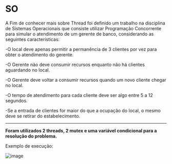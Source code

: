 # SO


A Fim de conhecer mais  sobre Thread foi definido um trabalho na disciplina de Sistemas Operacionais que consiste utilizar Programação Concorrente para simular o atendimento de um gerente de banco, considerando as seguintes características:

-O local deve apenas permitir a permanência de 3 clientes por vez para obter o atendimento do gerente.

-O Gerente não deve consumir recursos enquanto não há clientes aguardando no local.

-O Gerente deve voltar a consumir recursos quando um novo cliente chegar no local.

-O tempo de atendimento para cada cliente deve ser algo entre 5 a 12 segundos.

-Se a entrada de clientes for maior do que a ocupação do local, o mesmo deve se retirar do estabelecimento.
______________________________________________________________________________________________________________________________________
**Foram utilizados 2 threads, 2 mutex e uma variável condicional para a resolução do problema.**



Exemplo de execução:

![image](https://user-images.githubusercontent.com/20791940/140244950-ba8fdc00-1211-4330-9e90-1456884ceee7.png)
